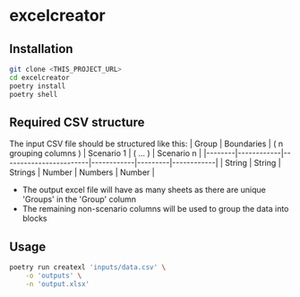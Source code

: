 # excelcreator
## Installation

``` sh
git clone <THIS_PROJECT_URL>
cd excelcreator
poetry install
poetry shell
```

## Required CSV structure
The input CSV file should be structured like this:
| Group  | Boundaries | ( n grouping columns ) | Scenario 1 | ( ... ) | Scenario n |
|--------|------------|------------------------|------------|---------|------------|
| String | String     | Strings                | Number     | Numbers | Number     |

+ The output excel file will have as many sheets as there are unique 'Groups' in the 'Group' column
+ The remaining non-scenario columns will be used to group the data into blocks
## Usage

``` sh
poetry run createxl 'inputs/data.csv' \
    -o 'outputs' \
    -n 'output.xlsx'
```


